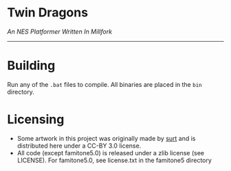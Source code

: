 # Twin Dragons

*An NES Platformer Written In Millfork*

---

# Building

Run any of the `.bat` files to compile.  All binaries are placed in the
`bin` directory.

# Licensing
* Some artwork in this project was originally made by [surt](https://opengameart.org/content/twin-dragons) and is distributed here under a CC-BY 3.0 license.
* All code (except famitone5.0) is released under a zlib license (see LICENSE). For famitone5.0, see license.txt in the famitone5 directory